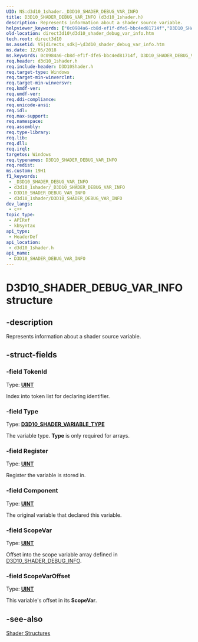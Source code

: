 ```yaml
---
UID: NS:d3d10_1shader._D3D10_SHADER_DEBUG_VAR_INFO
title: D3D10_SHADER_DEBUG_VAR_INFO (d3d10_1shader.h)
description: Represents information about a shader source variable.
helpviewer_keywords: ["0c0984a6-cb8d-ef1f-dfe5-bbc4ed81714f","D3D10_SHADER_DEBUG_VAR_INFO","D3D10_SHADER_DEBUG_VAR_INFO structure [Direct3D 10]","d3d10_1shader/D3D10_SHADER_DEBUG_VAR_INFO","direct3d10.d3d10_shader_debug_var_info"]
old-location: direct3d10\d3d10_shader_debug_var_info.htm
tech.root: direct3d10
ms.assetid: VS|directx_sdk|~\d3d10_shader_debug_var_info.htm
ms.date: 12/05/2018
ms.keywords: 0c0984a6-cb8d-ef1f-dfe5-bbc4ed81714f, D3D10_SHADER_DEBUG_VAR_INFO, D3D10_SHADER_DEBUG_VAR_INFO structure [Direct3D 10], d3d10_1shader/D3D10_SHADER_DEBUG_VAR_INFO, direct3d10.d3d10_shader_debug_var_info
req.header: d3d10_1shader.h
req.include-header: D3D10Shader.h
req.target-type: Windows
req.target-min-winverclnt: 
req.target-min-winversvr: 
req.kmdf-ver: 
req.umdf-ver: 
req.ddi-compliance: 
req.unicode-ansi: 
req.idl: 
req.max-support: 
req.namespace: 
req.assembly: 
req.type-library: 
req.lib: 
req.dll: 
req.irql: 
targetos: Windows
req.typenames: D3D10_SHADER_DEBUG_VAR_INFO
req.redist: 
ms.custom: 19H1
f1_keywords:
 - _D3D10_SHADER_DEBUG_VAR_INFO
 - d3d10_1shader/_D3D10_SHADER_DEBUG_VAR_INFO
 - D3D10_SHADER_DEBUG_VAR_INFO
 - d3d10_1shader/D3D10_SHADER_DEBUG_VAR_INFO
dev_langs:
 - c++
topic_type:
 - APIRef
 - kbSyntax
api_type:
 - HeaderDef
api_location:
 - d3d10_1shader.h
api_name:
 - D3D10_SHADER_DEBUG_VAR_INFO
---
```


# D3D10_SHADER_DEBUG_VAR_INFO structure


## -description

Represents information about a shader source variable.

## -struct-fields

### -field TokenId

Type: <b><a href="https://docs.microsoft.com/windows/desktop/WinProg/windows-data-types">UINT</a></b>

Index into token list for declaring identifier.

### -field Type

Type: <b><a href="https://docs.microsoft.com/windows/desktop/api/d3dcommon/ne-d3dcommon-d3d_shader_variable_type">D3D10_SHADER_VARIABLE_TYPE</a></b>

The variable type. <b>Type</b> is only required for arrays.

### -field Register

Type: <b><a href="https://docs.microsoft.com/windows/desktop/WinProg/windows-data-types">UINT</a></b>

Register the variable is stored in.

### -field Component

Type: <b><a href="https://docs.microsoft.com/windows/desktop/WinProg/windows-data-types">UINT</a></b>

The original variable that declared this variable.

### -field ScopeVar

Type: <b><a href="https://docs.microsoft.com/windows/desktop/WinProg/windows-data-types">UINT</a></b>

Offset into the scope variable array defined in <a href="/windows/win32/api/d3d10_1shader/ns-d3d10_1shader-d3d10_shader_debug_info">D3D10_SHADER_DEBUG_INFO</a>.

### -field ScopeVarOffset

Type: <b><a href="https://docs.microsoft.com/windows/desktop/WinProg/windows-data-types">UINT</a></b>

This variable's offset in its <b>ScopeVar</b>.

## -see-also

<a href="https://docs.microsoft.com/windows/desktop/direct3d10/d3d10-graphics-reference-d3d10-shader-structures">Shader Structures</a>

